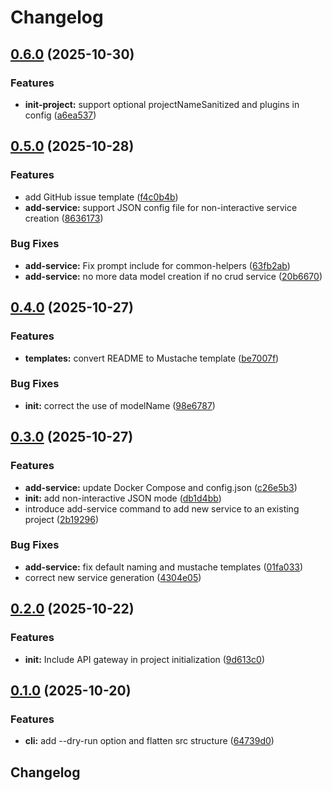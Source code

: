 # Changelog

## [0.6.0](https://github.com/AssilemSDN/moleculer-gen/compare/v0.5.0...v0.6.0) (2025-10-30)


### Features

* **init-project:** support optional projectNameSanitized and plugins in config ([a6ea537](https://github.com/AssilemSDN/moleculer-gen/commit/a6ea5373ef7253fec74338a1a6e02afe273855f4))

## [0.5.0](https://github.com/AssilemSDN/moleculer-gen/compare/v0.4.0...v0.5.0) (2025-10-28)


### Features

* add GitHub issue template ([f4c0b4b](https://github.com/AssilemSDN/moleculer-gen/commit/f4c0b4bf7f3e8626cc394040bc344545942f37dc))
* **add-service:** support JSON config file for non-interactive service creation ([8636173](https://github.com/AssilemSDN/moleculer-gen/commit/863617374591ca9869670d2950b36ceeb7b60fc5))


### Bug Fixes

* **add-service:** Fix prompt include for common-helpers ([63fb2ab](https://github.com/AssilemSDN/moleculer-gen/commit/63fb2ab4adf4ffeff389d4d019502c39ac9a26cd))
* **add-service:** no more data model creation if no crud service ([20b6670](https://github.com/AssilemSDN/moleculer-gen/commit/20b66705bc6fd461475f7b0880a37b3d3fc77e04))

## [0.4.0](https://github.com/AssilemSDN/moleculer-gen/compare/v0.3.0...v0.4.0) (2025-10-27)


### Features

* **templates:** convert README to Mustache template ([be7007f](https://github.com/AssilemSDN/moleculer-gen/commit/be7007f1850dd9e9a1be0edab191d994627d0125))


### Bug Fixes

* **init:** correct the use of modelName ([98e6787](https://github.com/AssilemSDN/moleculer-gen/commit/98e6787f382fc6fb9808c3127d81fc6840025c21))

## [0.3.0](https://github.com/AssilemSDN/moleculer-gen/compare/v0.2.0...v0.3.0) (2025-10-27)


### Features

* **add-service:** update Docker Compose and config.json ([c26e5b3](https://github.com/AssilemSDN/moleculer-gen/commit/c26e5b30afa07b7060f57ea47bb56da469355e75))
* **init:** add non-interactive JSON mode ([db1d4bb](https://github.com/AssilemSDN/moleculer-gen/commit/db1d4bb7dd5509dbfa7716e45f1e03523b77c394))
* introduce add-service command to add new service to an existing project ([2b19296](https://github.com/AssilemSDN/moleculer-gen/commit/2b192960dbf2683c98d3767d165d39a101f37aea))


### Bug Fixes

* **add-service:** fix default naming and mustache templates ([01fa033](https://github.com/AssilemSDN/moleculer-gen/commit/01fa0338e539f894633b778c727b032666784538))
* correct new service generation ([4304e05](https://github.com/AssilemSDN/moleculer-gen/commit/4304e0552fe50d6c56d6eca7298b7dc04d79e8a0))

## [0.2.0](https://github.com/AssilemSDN/moleculer-gen/compare/v0.1.0...v0.2.0) (2025-10-22)


### Features

* **init:** Include API gateway in project initialization ([9d613c0](https://github.com/AssilemSDN/moleculer-gen/commit/9d613c0b8343ab318a286b8cd6664a1a27797061))

## [0.1.0](https://github.com/AssilemSDN/moleculer-gen/compare/v0.0.1...v0.1.0) (2025-10-20)


### Features

* **cli:** add --dry-run option and flatten src structure ([64739d0](https://github.com/AssilemSDN/moleculer-gen/commit/64739d0538d7557dbc62bd3d97f48f5fd0e9350b))

## Changelog
